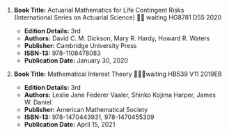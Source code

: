 1. **Book Title:** Actuarial Mathematics for Life Contingent Risks (International Series on Actuarial Science) 📒🔐 waiting HG8781 D55 2020	
   - **Edition Details:** 3rd
   - **Authors:** David C. M. Dickson, Mary R. Hardy, Howard R. Waters
   - **Publisher:** Cambridge University Press
   - **ISBN-13:** 978-1108478083
   - **Publication Date:** January 30, 2020

2. **Book Title:** Mathematical Interest Theory 📒🔐🚫waiting HB539 V11 2019EB	
   - **Edition Details:** 3rd
   - **Authors:** Leslie Jane Federer Vaaler, Shinko Kojima Harper, James W. Daniel
   - **Publisher:** American Mathematical Society
   - **ISBN-13:** 978-1470443931, 978-1470455309
   - **Publication Date:** April 15, 2021
